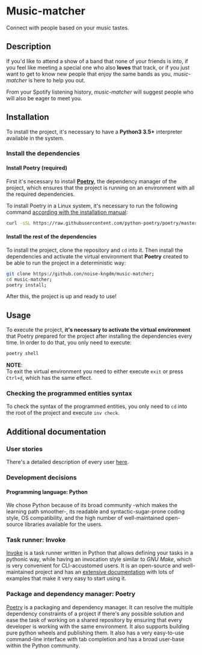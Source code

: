 # Music-matcher
Connect with people based on your music tastes.

## Description
If you'd like to attend a show of a band that none of your friends is into, if you feel like meeting a special one who also **loves** that track, or if you just want to get to know new people that enjoy the same bands as you, *music-matcher* is here to help you out.

From your Spotify listening history, *music-matcher* will suggest people who will also be eager to meet you.

## Installation
To install the project, it's necessary to have a **Python3 3.5+** interpreter available in the system.  

### Install the dependencies
#### Install Poetry (required)
First it's necessary to install [**Poetry**](https://python-poetry.org/), the dependency manager of the project, which ensures that the project is running on an environment with all the required dependencies.  

To install Poetry in a Linux system, it's necessary to run the following command [according with the installation manual](https://python-poetry.org/docs/master/#installation):
```zsh
curl -sSL https://raw.githubusercontent.com/python-poetry/poetry/master/install-poetry.py | python -
```  

#### Install the rest of the dependencies
To install the project, clone the repository and `cd` into it. Then install the dependencies and activate the virtual environment that **Poetry** created to be able to run the project in a deterministic way:

```zsh
git clone https://github.con/noise-kngdm/music-matcher;
cd music-matcher;
poetry install;
```  

After this, the project is up and ready to use!

## Usage
To execute the project, **it's necessary to activate the virtual environment** that Poetry prepared for the project after installing the dependencies every time. In order to do that, you only need to execute:
```zsh
poetry shell
```  

**NOTE**:  
To exit the virtual environment you need to either execute `exit` or press `Ctrl+d`, which has the same effect.  

### Checking the programmed entities syntax
To check the syntax of the programmed entities, you only need to `cd` into the root of the project and execute `inv check`.
  
## Additional documentation
### User stories
There's a detailed description of every user [here](www.github.com/noise-kngdm/music-matcher/docs/users.md).  

### Development decisions
#### Programming language: **Python**
We chose Python because of its broad community -which makes the learning path smoother-, its readable and syntactic-sugar-prone coding style, OS compatibility, and the high number of well-maintained open-source libraries available for the users.  

### Task runner: **Invoke**
[Invoke](https://www.pyinvoke.org/) is a task runner written in Python that allows defining your tasks in a pythonic way, while having an invocation style similar to *GNU Make*, which is very convenient for CLI-accustomed users. It is an open-source and well-maintained project and has an [extensive documentation](https://docs.pyinvoke.org/en/stable/) with lots of examples that make it very easy to start using it.  

### Package and dependency manager: **Poetry**
[Poetry](https://python-poetry.org/) is a packaging and dependency manager. It can resolve the multiple dependency constraints of a project if there's any possible solution and ease the task of working on a shared repository by ensuring that every developer is working with the same environment. It also supports building pure python wheels and publishing them.
It also has a very easy-to-use command-line interface with tab completion and has a broad user-base within the Python community.

